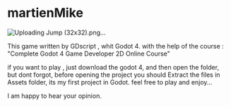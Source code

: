 # martienMike

![Uploading Jump (32x32).png…]()



This game written by GDscript , whit Godot 4.
with the help of the course : "Complete Godot 4 Game Developer 2D Online Course"

if you want to play , just download the godot 4, and then open the folder, but dont forgot, before opening the project you should Extract the files in Assets folder, its my first project in Godot.
feel free to play and enjoy...

I am happy to hear your opinion.
